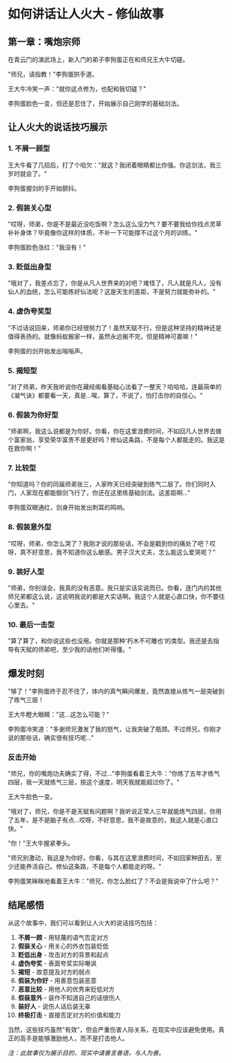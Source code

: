 # 如何讲话让人火大 - 修仙故事

## 第一章：嘴炮宗师

在青云门的演武场上，新入门的弟子李狗蛋正在和师兄王大牛切磋。

"师兄，请指教！"李狗蛋拱手道。

王大牛冷笑一声："就你这点修为，也配和我切磋？"

李狗蛋脸色一变，但还是忍住了，开始展示自己刚学的基础剑法。

## 让人火大的说话技巧展示

### 1. 不屑一顾型
王大牛看了几招后，打了个哈欠："就这？我闭着眼睛都比你强。你这剑法，我三岁时就会了。"

李狗蛋握剑的手开始颤抖。

### 2. 假装关心型
"哎呀，师弟，你是不是最近没吃饭啊？怎么这么没力气？要不要我给你找点灵草补补身体？毕竟像你这样的体质，不补一下可能撑不过这个月的训练。"

李狗蛋脸色涨红："我没有！"

### 3. 贬低出身型
"哦对了，我差点忘了，你是从凡人世界来的对吧？难怪了，凡人就是凡人，没有仙人的血统，怎么可能练好仙法呢？这是天生的差距，不是努力就能弥补的。"

### 4. 虚伪夸奖型
"不过话说回来，师弟你已经很努力了！虽然天赋不行，但是这种坚持的精神还是值得表扬的。就像蚂蚁搬家一样，虽然永远搬不完，但是精神可嘉嘛！"

李狗蛋的剑开始发出嗡嗡声。

### 5. 揭短型
"对了师弟，昨天我听说你在藏经阁看基础心法看了一整天？哈哈哈，连最简单的《凝气诀》都要看一天，真是...唉，算了，不说了，怕打击你的自信心。"

### 6. 假装为你好型
"师弟啊，我这么说都是为你好。你看，你在这里浪费时间，不如回凡人世界去做个富家翁，享受荣华富贵不是更好吗？修仙这条路，不是每个人都能走的。我这是在救你啊！"

### 7. 比较型
"你知道吗？你的同届师弟张三，人家昨天已经突破到练气二层了。你们同时入门，人家现在都能御剑飞行了，你还在这里练基础剑法。这差距啊..."

李狗蛋双眼通红，剑身开始发出刺耳的鸣响。

### 8. 假装意外型
"哎呀，师弟，你怎么哭了？我刚才说的那些话，不会是戳到你的痛处了吧？哎呀，真不好意思，我不知道你这么敏感。男子汉大丈夫，怎么能这么爱哭呢？"

### 9. 装好人型
"师弟，你别误会，我真的没有恶意。我只是实话实说而已。你看，连门内的其他师兄弟都这么说，这说明我说的都是大实话啊。我这个人就是心直口快，你不要往心里去。"

### 10. 最后一击型
"算了算了，和你说这些也没用。你就是那种'朽木不可雕也'的类型。我还是去指导有天赋的师弟吧，至少我的话他们听得懂。"

## 爆发时刻

"够了！"李狗蛋终于忍不住了，体内的真气瞬间爆发，竟然直接从练气一层突破到了练气三层！

王大牛瞪大眼睛："这...这怎么可能？"

李狗蛋冷笑道："多谢师兄激发了我的怒气，让我突破了瓶颈。不过师兄，你刚才说的那些话，确实很有技巧呢..."

### 反击开始

"师兄，你的嘴炮功夫确实了得，不过..."李狗蛋看着王大牛："你练了五年才练气四层，我一天就练气三层，按这个速度，明天我就能超过你了。"

王大牛脸色一变。

"哦对了，师兄，你是不是天赋有问题啊？我听说正常人三年就能练气四层，你用了五年，是不是脑子有点...哎呀，不好意思，我不是故意的，我这人就是心直口快。"

"你！"王大牛握紧拳头。

"师兄别激动，我这是为你好。你看，与其在这里浪费时间，不如回家种田去，至少还能养活自己。修仙这条路，不是每个人都能走的呀。"

李狗蛋笑眯眯地看着王大牛："师兄，你怎么脸红了？不会是我说中了什么吧？"

## 结尾感悟

从这个故事中，我们可以看到让人火大的说话技巧包括：

1. **不屑一顾** - 用轻蔑的语气否定对方
2. **假装关心** - 用关心的外衣包装贬低
3. **贬低出身** - 攻击对方的背景和起点
4. **虚伪夸奖** - 表面夸奖实际嘲讽
5. **揭短** - 故意提及对方的弱点
6. **假装为你好** - 用善意包装恶意
7. **恶意比较** - 用他人的优秀来贬低对方
8. **假装意外** - 装作不知道自己的话很伤人
9. **装好人** - 说伤人话后装无辜
10. **终极打击** - 直接否定对方的价值和能力

当然，这些技巧虽然"有效"，但会严重伤害人际关系，在现实中应该避免使用。真正的高手是能够激励他人，而不是打击他人。

*注：此故事仅为展示目的，现实中请善言善语，与人为善。* 